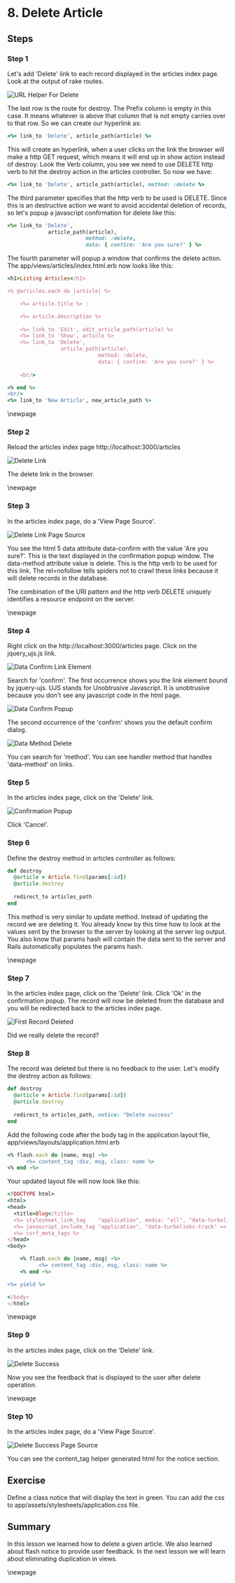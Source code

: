 # 8. Delete Article #

## Steps ##

### Step 1 ###

Let's add 'Delete' link to each record displayed in the articles index page. Look at the output of rake routes.

![URL Helper For Delete](./figures/delete_route.png)

The last row is the route for destroy. The Prefix column is empty in this case. It means whatever is above that column that is not empty carries over to that row. So we can create our hyperlink as:

```ruby
<%= link_to 'Delete', article_path(article) %> 
```

This will create an hyperlink, when a user clicks on the link the browser will make a http GET request, which means it will end up in show action instead of destroy. Look the Verb column, you see we need to use DELETE http verb to hit the destroy action in the articles controller. So now we have:

```ruby
<%= link_to 'Delete', article_path(article), method: :delete %> 
```

The third parameter specifies that the http verb to be used is DELETE. Since this is an destructive action we want to avoid accidental deletion of records, so let's popup a javascript confirmation for delete like this:

```ruby
<%= link_to 'Delete', 
             article_path(article), 
						 method: :delete, 
						 data: { confirm: 'Are you sure?' } %> 
```

The fourth parameter will popup a window that confirms the delete action. The app/views/articles/index.html.erb now looks like this:

```ruby
<h1>Listing Articles</h1>

<% @articles.each do |article| %>

	<%= article.title %> : 

	<%= article.description %> 
	
	<%= link_to 'Edit', edit_article_path(article) %>
	<%= link_to 'Show', article %>
	<%= link_to 'Delete', 
	             article_path(article), 
							 method: :delete, 
							 data: { confirm: 'Are you sure?' } %> 
	
	<br/>

<% end %>
<br/>
<%= link_to 'New Article', new_article_path %>
```

\newpage

### Step 2 ###

Reload the articles index page http://localhost:3000/articles

![Delete Link](./figures/delete_link)

The delete link in the browser.

\newpage

### Step 3 ###

In the articles index page, do a 'View Page Source'.

![Delete Link Page Source](./figures/delete_link_source)

You see the html 5 data attribute data-confirm with the value 'Are you sure?'. This is the text displayed in the confirmation popup window. The data-method attribute value is delete. This is the http verb to be used for this link. The rel=nofollow tells spiders not to crawl these links because it will delete records in the database.

The combination of the URI pattern and the http verb DELETE uniquely identifies a resource endpoint on the server.

\newpage

### Step 4 ###

Right click on the http://localhost:3000/articles page. Click on the jquery_ujs.js link. 

![Data Confirm Link Element](./figures/data_confirm_ujs)

Search for 'confirm'. The first occurrence shows you the link element bound by jquery-ujs. UJS stands for Unobtrusive Javascript. It is unobtrusive because you don't see any javascript code in the html page.

![Data Confirm Popup](./figures/data_confirm_popup)

The second occurrence of the 'confirm' shows you the default confirm dialog.

![Data Method Delete](./figures/data_method_delete)

You can search for 'method'. You can see handler method that handles 'data-method' on links.

### Step 5 ###

In the articles index page, click on the 'Delete' link.

![Confirmation Popup](./figures/delete_confirmation)

Click 'Cancel'.

### Step 6 ###

Define the destroy method in articles controller as follows:

```ruby
def destroy
  @article = Article.find(params[:id])
  @article.destroy
  
  redirect_to articles_path
end
```

This method is very similar to update method. Instead of updating the record we are deleting it. You already know by this time how to look at the values sent by the browser to the server by looking at the server log output. You also know that params hash will contain the data sent to the server and Rails automatically populates the params hash.

\newpage

### Step 7 ###

In the articles index page, click on the 'Delete' link. Click 'Ok' in the confirmation popup. The record will now be deleted from the database and you will be redirected back to the articles index page.

![First Record Deleted](./figures/first_record_deleted)

Did we really delete the record? 

### Step 8 ###

The record was deleted but there is no feedback to the user. Let's modify the destroy action as follows:

```ruby
def destroy
  @article = Article.find(params[:id])
  @article.destroy
  
  redirect_to articles_path, notice: "Delete success"
end
```

Add the following code after the body tag in the application layout file, app/views/layouts/application.html.erb

```ruby
<% flash.each do |name, msg| -%>
      <%= content_tag :div, msg, class: name %>
<% end -%>
```

Your updated layout file will now look like this:

```ruby
<!DOCTYPE html>
<html>
<head>
  <title>Blog</title>
  <%= stylesheet_link_tag    "application", media: "all", "data-turbolinks-track" => true %>
  <%= javascript_include_tag "application", "data-turbolinks-track" => true %>
  <%= csrf_meta_tags %>
</head>
<body>

	<% flash.each do |name, msg| -%>
	      <%= content_tag :div, msg, class: name %>
	<% end -%>

<%= yield %>

</body>
</html>
```

\newpage

### Step 9 ###

In the articles index page, click on the 'Delete' link.

![Delete Success](./figures/delete_success)

Now you see the feedback that is displayed to the user after delete operation.

\newpage

### Step 10 ###

In the articles index page, do a 'View Page Source'.

![Delete Success Page Source](./figures/delete_success_source)

You can see the content_tag helper generated html for the notice section.

## Exercise ##

Define a class notice that will display the text in green. You can add the css to app/assets/stylesheets/application.css file.

## Summary ##

In this lesson we learned how to delete a given article. We also learned about flash notice to provide user feedback. In the next lesson we will learn about eliminating duplication in views.


\newpage
